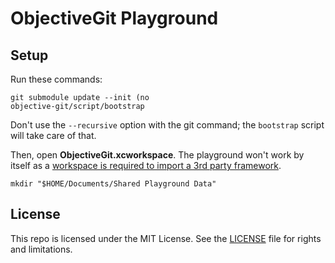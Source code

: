 # ObjectiveGit Playground

## Setup

Run these commands:

```
git submodule update --init (no 
objective-git/script/bootstrap
```

Don't use the `--recursive` option with the git command; the `bootstrap` script will take care of that.

Then, open **ObjectiveGit.xcworkspace**. The playground won't work by itself as a [workspace is required to import a 3rd party framework](https://developer.apple.com/library/ios/recipes/xcode_help-source_editor/chapters/ImportingaFrameworkIntoaPlayground.html).

```
mkdir "$HOME/Documents/Shared Playground Data"
```


## License

This repo is licensed under the MIT License. See the [LICENSE](LICENSE.md) file for rights and limitations.

